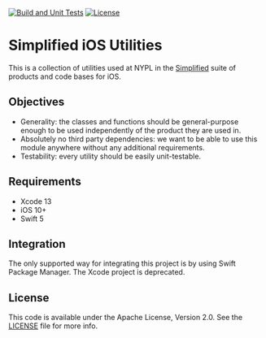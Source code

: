 [![Build and Unit Tests](https://github.com/NYPL-Simplified/iOS-Utilities/Unit%20Tests/badge.svg)](https://github.com/NYPL-Simplified/iOS-Utilities/actions?query=workflow%3A%22Unit%20Tests%22) [![License](https://img.shields.io/badge/License-Apache%202.0-blue.svg)](https://opensource.org/licenses/Apache-2.0)

# Simplified iOS Utilities

This is a collection of utilities used at NYPL in the [Simplified](https://github.com/NYPL-Simplified) suite of products and code bases for iOS.

## Objectives

- Generality: the classes and functions should be general-purpose enough to be used independently of the product they are used in.
- Absolutely no third party dependencies: we want to be able to use this module anywhere without any additional requirements.
- Testability: every utility should be easily unit-testable.

## Requirements

- Xcode 13
- iOS 10+
- Swift 5

## Integration

The only supported way for integrating this project is by using Swift Package Manager. The Xcode project is deprecated.

## License

This code is available under the Apache License, Version 2.0. See the [LICENSE](LICENSE) file for more info.
